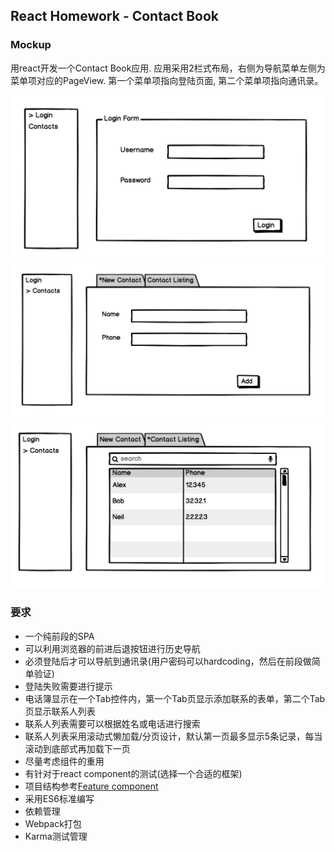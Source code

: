 ## React Homework - Contact Book

### Mockup
用react开发一个Contact Book应用. 应用采用2栏式布局，右侧为导航菜单左侧为菜单项对应的PageView. 第一个菜单项指向登陆页面, 第二个菜单项指向通讯录。

![image](https://github.com/codedoggylicheng/react-homework/blob/master/mockup/1.png)
![image](https://github.com/codedoggylicheng/react-homework/blob/master/mockup/2.png)
![image](https://github.com/codedoggylicheng/react-homework/blob/master/mockup/3.png)

### 要求
- 一个纯前段的SPA
- 可以利用浏览器的前进后退按钮进行历史导航
- 必须登陆后才可以导航到通讯录(用户密码可以hardcoding，然后在前段做简单验证)
- 登陆失败需要进行提示
- 电话簿显示在一个Tab控件内，第一个Tab页显示添加联系的表单，第二个Tab页显示联系人列表
- 联系人列表需要可以根据姓名或电话进行搜索
- 联系人列表采用滚动式懒加载/分页设计，默认第一页最多显示5条记录，每当滚动到底部式再加载下一页
- 尽量考虑组件的重用
- 有针对于react component的测试(选择一个合适的框架)
- 项目结构参考[Feature component](https://git.realestate.com.au/cobra-psw/property-listings-web/wiki/How-to-build-a-new-feature-component)
- 采用ES6标准编写
- 依赖管理
- Webpack打包
- Karma测试管理

